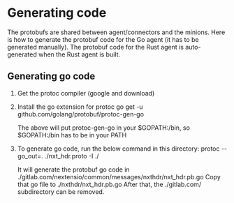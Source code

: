 # Generating code

The protobufs are shared between agent/connectors and the minions. Here is how to generate
the protobuf code for the Go agent (it has to be generated manually).
The protobuf code for the Rust agent is auto-generated when the Rust agent is built. 

## Generating go code

1. Get the protoc compiler (google and download)

2. Install the go extension for protoc
   go get -u github.com/golang/protobuf/protoc-gen-go
  
   The above will put protoc-gen-go in your $GOPATH:/bin, so $GOPATH:/bin has to be in your PATH

3. To generate go code, run the below command in this directory:
   protoc --go_out=. ./nxt_hdr.proto -I ./

   It will generate the protobuf go code in
       ./gitlab.com/nextensio/common/messages/nxthdr/nxt_hdr.pb.go
   Copy that go file to
       ./nxthdr/nxt_hdr.pb.go
   After that, the ./gitlab.com/ subdirectory can be removed.
